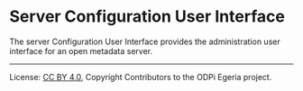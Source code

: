 <!-- SPDX-License-Identifier: Apache-2.0 -->

# Server Configuration User Interface

The server Configuration User Interface provides the administration user
interface for an open metadata server.



----
License: [CC BY 4.0](https://creativecommons.org/licenses/by/4.0/),
Copyright Contributors to the ODPi Egeria project.